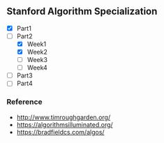 ## Stanford Algorithm Specialization

- [x] Part1
- [ ] Part2
  - [x] Week1
  - [x] Week2
  - [ ] Week3
  - [ ] Week4
- [ ] Part3
- [ ] Part4

### Reference

- http://www.timroughgarden.org/
- https://algorithmsilluminated.org/
- https://bradfieldcs.com/algos/